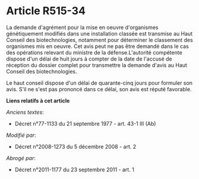 # Article R515-34

La demande d'agrément pour la mise en oeuvre d'organismes génétiquement modifiés dans une installation classée est transmise
au Haut Conseil des biotechnologies, notamment pour déterminer le classement des organismes mis en oeuvre. Cet avis peut ne
pas être demandé dans le cas des opérations relevant du ministre de la défense.L'autorité compétente dispose d'un délai de
huit jours à compter de la date de l'accusé de réception du dossier complet pour transmettre la demande d'avis au Haut
Conseil des biotechnologies. 

Le haut conseil dispose d'un délai de quarante-cinq jours pour formuler son avis. S'il ne s'est pas prononcé dans ce délai,
son avis est réputé favorable.

**Liens relatifs à cet article**

_Anciens textes_:

  - Décret n°77-1133 du 21 septembre 1977 - art. 43-1 III (Ab)

_Modifié par_:

  - Décret n°2008-1273 du 5 décembre 2008 - art. 2

_Abrogé par_:

  - Décret n°2011-1177 du 23 septembre 2011 - art. 1
